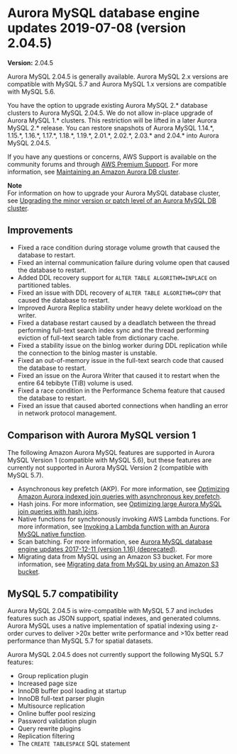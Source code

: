 # Aurora MySQL database engine updates 2019\-07\-08 \(version 2\.04\.5\)<a name="AuroraMySQL.Updates.2045"></a>

**Version:** 2\.04\.5

Aurora MySQL 2\.04\.5 is generally available\. Aurora MySQL 2\.x versions are compatible with MySQL 5\.7 and Aurora MySQL 1\.x versions are compatible with MySQL 5\.6\.

 You have the option to upgrade existing Aurora MySQL 2\.\* database clusters to Aurora MySQL 2\.04\.5\. We do not allow in\-place upgrade of Aurora MySQL 1\.\* clusters\. This restriction will be lifted in a later Aurora MySQL 2\.\* release\. You can restore snapshots of Aurora MySQL 1\.14\.\*, 1\.15\.\*, 1\.16\.\*, 1\.17\.\*, 1\.18\.\*, 1\.19\.\*, 2\.01\.\*, 2\.02\.\*, 2\.03\.\* and 2\.04\.\* into Aurora MySQL 2\.04\.5\. 

If you have any questions or concerns, AWS Support is available on the community forums and through [AWS Premium Support](http://aws.amazon.com/support)\. For more information, see [Maintaining an Amazon Aurora DB cluster](USER_UpgradeDBInstance.Maintenance.md)\.

**Note**  
For information on how to upgrade your Aurora MySQL database cluster, see [Upgrading the minor version or patch level of an Aurora MySQL DB cluster](AuroraMySQL.Updates.Patching.md)\.

## Improvements<a name="AuroraMySQL.Updates.2045.Improvements"></a>
+  Fixed a race condition during storage volume growth that caused the database to restart\. 
+  Fixed an internal communication failure during volume open that caused the database to restart\. 
+  Added DDL recovery support for `ALTER TABLE ALGORITHM=INPLACE` on partitioned tables\. 
+  Fixed an issue with DDL recovery of `ALTER TABLE ALGORITHM=COPY` that caused the database to restart\. 
+  Improved Aurora Replica stability under heavy delete workload on the writer\. 
+  Fixed a database restart caused by a deadlatch between the thread performing full\-text search index sync and the thread performing eviction of full\-text search table from dictionary cache\. 
+  Fixed a stability issue on the binlog worker during DDL replication while the connection to the binlog master is unstable\. 
+  Fixed an out\-of\-memory issue in the full\-text search code that caused the database to restart\. 
+  Fixed an issue on the Aurora Writer that caused it to restart when the entire 64 tebibyte \(TiB\) volume is used\. 
+  Fixed a race condition in the Performance Schema feature that caused the database to restart\. 
+  Fixed an issue that caused aborted connections when handling an error in network protocol management\. 

## Comparison with Aurora MySQL version 1<a name="AuroraMySQL.Updates.2045.Compare56"></a>

The following Amazon Aurora MySQL features are supported in Aurora MySQL Version 1 \(compatible with MySQL 5\.6\), but these features are currently not supported in Aurora MySQL Version 2 \(compatible with MySQL 5\.7\)\.
+ Asynchronous key prefetch \(AKP\)\. For more information, see [Optimizing Amazon Aurora indexed join queries with asynchronous key prefetch](AuroraMySQL.BestPractices.md#Aurora.BestPractices.AKP)\.
+ Hash joins\. For more information, see [Optimizing large Aurora MySQL join queries with hash joins](AuroraMySQL.BestPractices.md#Aurora.BestPractices.HashJoin)\.
+ Native functions for synchronously invoking AWS Lambda functions\. For more information, see [Invoking a Lambda function with an Aurora MySQL native function](AuroraMySQL.Integrating.Lambda.md#AuroraMySQL.Integrating.NativeLambda)\.
+ Scan batching\. For more information, see [Aurora MySQL database engine updates 2017\-12\-11 \(version 1\.16\) \(deprecated\)](AuroraMySQL.Updates.20171211.md)\.
+ Migrating data from MySQL using an Amazon S3 bucket\. For more information, see [Migrating data from MySQL by using an Amazon S3 bucket](AuroraMySQL.Migrating.ExtMySQL.md#AuroraMySQL.Migrating.ExtMySQL.S3)\.

## MySQL 5\.7 compatibility<a name="AuroraMySQL.Updates.2045.Compatibility"></a>

Aurora MySQL 2\.04\.5 is wire\-compatible with MySQL 5\.7 and includes features such as JSON support, spatial indexes, and generated columns\. Aurora MySQL uses a native implementation of spatial indexing using z\-order curves to deliver >20x better write performance and >10x better read performance than MySQL 5\.7 for spatial datasets\.

Aurora MySQL 2\.04\.5 does not currently support the following MySQL 5\.7 features:
+ Group replication plugin
+ Increased page size
+ InnoDB buffer pool loading at startup
+ InnoDB full\-text parser plugin
+ Multisource replication
+ Online buffer pool resizing
+ Password validation plugin
+ Query rewrite plugins
+ Replication filtering
+ The `CREATE TABLESPACE` SQL statement